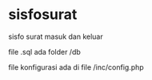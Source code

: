 # sisfosurat
sisfo surat masuk dan keluar



file .sql ada folder /db

file konfigurasi ada di file /inc/config.php




